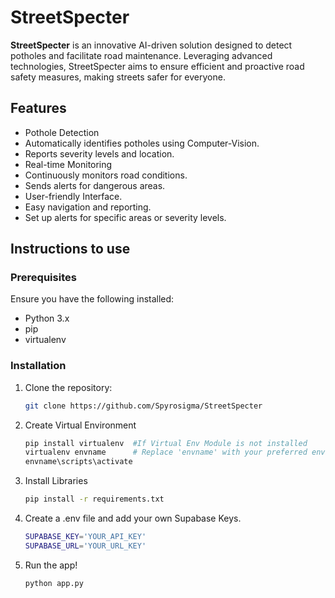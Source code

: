 # StreetSpecter
__StreetSpecter__ is an innovative AI-driven solution designed to detect potholes and facilitate road maintenance. Leveraging advanced technologies, StreetSpecter aims to ensure efficient and proactive road safety measures, making streets safer for everyone.

## Features
* Pothole Detection
* Automatically identifies potholes using Computer-Vision.
* Reports severity levels and location.
* Real-time Monitoring
* Continuously monitors road conditions.
* Sends alerts for dangerous areas.
* User-friendly Interface.
* Easy navigation and reporting.
* Set up alerts for specific areas or severity levels.

## Instructions to use

### Prerequisites
Ensure you have the following installed:
* Python 3.x
* pip
* virtualenv

### Installation
1. Clone the repository:
    ```bash
    git clone https://github.com/Spyrosigma/StreetSpecter
    ```
2. Create Virtual Environment
    ```bash
    pip install virtualenv  #If Virtual Env Module is not installed
    virtualenv envname      # Replace 'envname' with your preferred environment name
    envname\scripts\activate
    ```
3. Install Libraries
    ```bash
    pip install -r requirements.txt
    ```
    
4. Create a .env file and add your own Supabase Keys. 
   ```bash
   SUPABASE_KEY='YOUR_API_KEY'
   SUPABASE_URL='YOUR_URL_KEY'
   ```

5. Run the app!
    ```bash
    python app.py
    ```
